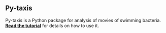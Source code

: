 ## Py-taxis
Py-taxis is a Python package for analysis of movies of swimming bacteria.
[**Read the tutorial**](/examples/Full_walkthrough.html) for details on how to use it.

